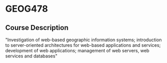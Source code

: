 # GEOG478
## Course Description 
"Investigation of web-based geographic information systems; introduction to server-oriented architectures for web-based applications and services; development of web applications; management of web servers, web services and databases"
